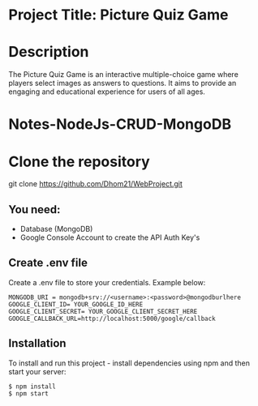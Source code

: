 # Project Title: Picture Quiz Game
# Description
The Picture Quiz Game is an interactive multiple-choice game where players select images as answers to questions. It aims to provide an engaging and educational experience for users of all ages.


# Notes-NodeJs-CRUD-MongoDB

# Clone the repository
git clone https://github.com/Dhom21/WebProject.git

## You need:
- Database (MongoDB)
- Google Console Account to create the API Auth Key's

## Create .env file
Create a .env file to store your credentials. Example below:

```
MONGODB_URI = mongodb+srv://<username>:<password>@mongodburlhere
GOOGLE_CLIENT_ID= YOUR_GOOGLE_ID_HERE
GOOGLE_CLIENT_SECRET= YOUR_GOOGLE_CLIENT_SECRET_HERE
GOOGLE_CALLBACK_URL=http://localhost:5000/google/callback
```

## Installation
To install and run this project - install dependencies using npm and then start your server:

```
$ npm install
$ npm start
```
